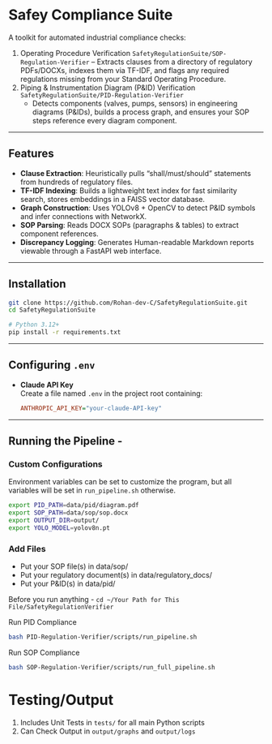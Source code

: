 # Safey Compliance Suite

A toolkit for automated industrial compliance checks:

1. Operating Procedure Verification `SafetyRegulationSuite/SOP-Regulation-Verifier`
   – Extracts clauses from a directory of regulatory PDFs/DOCXs, indexes them via TF-IDF, and flags any required regulations missing from your Standard Operating Procedure.
2. Piping & Instrumentation Diagram (P&ID) Verification `SafetyRegulationSuite/PID-Regulation-Verifier`
   - Detects components (valves, pumps, sensors) in engineering diagrams (P&IDs), builds a process graph, and ensures your SOP steps reference every diagram component.

---

## Features

- **Clause Extraction**: Heuristically pulls “shall/must/should” statements from hundreds of regulatory files.  
- **TF-IDF Indexing**: Builds a lightweight text index for fast similarity search, stores embeddings in a FAISS vector database.  
- **Graph Construction**: Uses YOLOv8 + OpenCV to detect P&ID symbols and infer connections with NetworkX.  
- **SOP Parsing**: Reads DOCX SOPs (paragraphs & tables) to extract component references.  
- **Discrepancy Logging**: Generates Human-readable Markdown reports viewable through a FastAPI web interface. 

---

## Installation

```bash
git clone https://github.com/Rohan-dev-C/SafetyRegulationSuite.git
cd SafetyRegulationSuite

# Python 3.12+
pip install -r requirements.txt
```
---
## Configuring `.env`

- **Claude API Key**  
  Create a file named `.env` in the project root containing:  
  ```ini
  ANTHROPIC_API_KEY="your-claude-API-key"

--- 
## Running the Pipeline - 

### Custom Configurations

Environment variables can be set to customize the program, but all variables will be set in `run_pipeline.sh` otherwise.
```bash
export PID_PATH=data/pid/diagram.pdf
export SOP_PATH=data/sop/sop.docx
export OUTPUT_DIR=output/
export YOLO_MODEL=yolov8n.pt
```

### Add Files
  - Put your SOP file(s) in data/sop/
  - Put your regulatory document(s) in data/regulatory_docs/
  - Put your P&ID(s) in data/pid/

Before you run anything - `cd ~/Your Path for This File/SafetyRegulationVerifier`

Run PID Compliance 

```bash
bash PID-Regulation-Verifier/scripts/run_pipeline.sh
```

Run SOP Compliance
```bash
bash SOP-Regulation-Verifier/scripts/run_full_pipeline.sh
```

# Testing/Output

1. Includes Unit Tests in `tests/` for all main Python scripts
2. Can Check Output in `output/graphs` and `output/logs`



